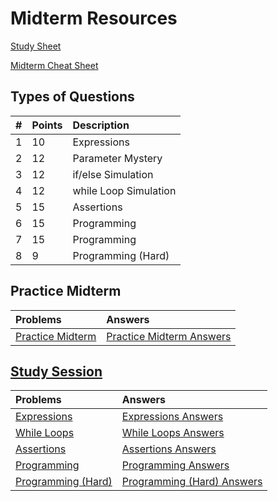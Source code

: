 # Midterm Resources
[Study Sheet](study-sheet.md)

[Midterm Cheat Sheet](midterm-cheat-sheet.md)

## Types of Questions

| # | Points | Description |
| :--- | :--- | :--- |
| 1 | 10 | Expressions |
| 2 | 12 | Parameter Mystery |
| 3 | 12 | if/else Simulation |
| 4 | 12 | while Loop Simulation |
| 5 | 15 | Assertions |
| 6 | 15 | Programming |
| 7 | 15 | Programming |
| 8 | 9 | Programming (Hard) |

## Practice Midterm

| __Problems__ | __Answers__ |
| :--- | :--- |
| [Practice Midterm](practice-midterm.md) | [Practice Midterm Answers](practice-midterm-answers.md) |

## [Study Session](study-session)

| __Problems__ | __Answers__ |
| :--- | :--- |
| [Expressions](study-session/expressions.md) | [Expressions Answers](study-session/expressions-answers.md) |
| [While Loops](study-session/while-loop.md) | [While Loops Answers](study-session/while-loop-answers.md) |
| [Assertions](study-session/assertions.md) | [Assertions Answers](study-session/assertions-answers.md) |
| [Programming](study-session/programming.md) | [Programming Answers](study-session/programming-answers.md) |
| [Programming (Hard)](study-session/programming-hard.md) | [Programming (Hard) Answers](study-session/programming-hard-answers.md) |
